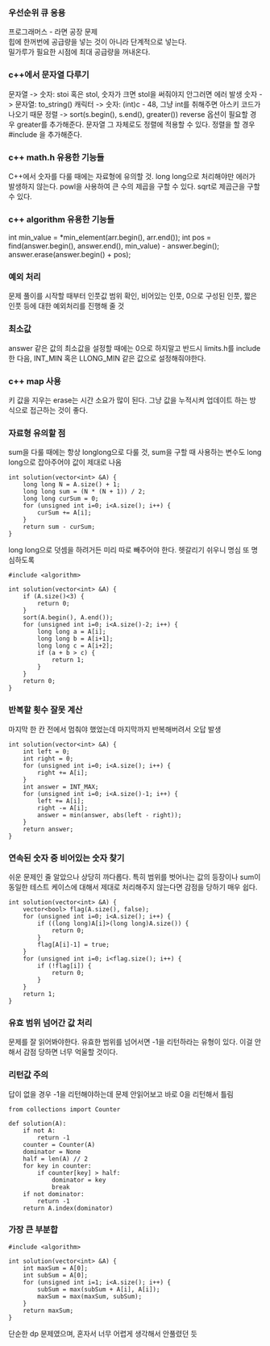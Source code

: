 ### 우선순위 큐 응용
프로그래머스 - 라면 공장 문제  
힙에 한꺼번에 공급량을 넣는 것이 아니라 단계적으로 넣는다.  
밀가루가 필요한 시점에 최대 공급량을 꺼내온다.  

### c++에서 문자열 다루기
문자열 -> 숫자: stoi 혹은 stol, 숫자가 크면 stol을 써줘야지 안그러면 에러 발생
숫자 -> 문자열: to_string()
캐릭터 -> 숫자: (int)c - 48, 그냥 int를 취해주면 아스키 코드가 나오기 때문
정렬 -> sort(s.begin(), s.end(), greater<char>()) reverse 옵션이 필요할 경우 greater를 추가해준다.
       문자열 그 자체로도 정렬에 적용할 수 있다.
정렬을 할 경우 #include <algorithm>을 추가해준다.

### c++ math.h 유용한 기능들
C++에서 숫자를 다룰 때에는 자료형에 유의할 것. long long으로 처리해야만 에러가 발생하지 않는다. 
powl을 사용하여 큰 수의 제곱을 구할 수 있다.
sqrt로 제곱근을 구할 수 있다.

### c++ algorithm 유용한 기능들
int min_value = *min_element(arr.begin(), arr.end());
int pos = find(answer.begin(), answer.end(), min_value) - answer.begin();
answer.erase(answer.begin() + pos);

### 예외 처리
문제 풀이를 시작할 때부터 인풋값 범위 확인, 비어있는 인풋, 0으로 구성된 인풋, 짧은 인풋 등에 대한 예외처리를 진행해 줄 것

### 최소값
answer 같은 값의 최소값을 설정할 때에는 0으로 하지말고 반드시 limits.h를 include한 다음, INT_MIN 혹은 LLONG_MIN 같은 값으로 설정해줘야한다.

### c++ map 사용
키 값을 지우는 erase는 시간 소요가 많이 된다. 그냥 값을 누적시켜 업데이트 하는 방식으로 접근하는 것이 좋다.

### 자료형 유의할 점
sum을 다룰 때에는 항상 longlong으로 다룰 것, sum을 구할 때 사용하는 변수도 long long으로 잡아주어야 값이 제대로 나옴
```
int solution(vector<int> &A) {
    long long N = A.size() + 1;
    long long sum = (N * (N + 1)) / 2;
    long long curSum = 0;
    for (unsigned int i=0; i<A.size(); i++) {
        curSum += A[i];
    }
    return sum - curSum;
}
```
long long으로 덧셈을 하려거든 미리 따로 빼주어야 한다. 헷갈리기 쉬우니 명심 또 명심하도록
```
#include <algorithm>

int solution(vector<int> &A) {
    if (A.size()<3) {
        return 0;
    }
    sort(A.begin(), A.end());
    for (unsigned int i=0; i<A.size()-2; i++) {
        long long a = A[i];
        long long b = A[i+1];
        long long c = A[i+2];
        if (a + b > c) {
            return 1;
        }
    }
    return 0;
}
```

### 반복할 횟수 잘못 계산
마지막 한 칸 전에서 멈춰야 했었는데 마지막까지 반복해버려서 오답 발생
```
int solution(vector<int> &A) {
    int left = 0;
    int right = 0;
    for (unsigned int i=0; i<A.size(); i++) {
        right += A[i];
    }
    int answer = INT_MAX;
    for (unsigned int i=0; i<A.size()-1; i++) {
        left += A[i];
        right -= A[i];
        answer = min(answer, abs(left - right));
    }
    return answer;
}
```

### 연속된 숫자 중 비어있는 숫자 찾기
쉬운 문제인 줄 알았으나 상당히 까다롭다. 특히 범위를 벗어나는 값의 등장이나 sum이 동일한 테스트 케이스에 대해서 제대로 처리해주지 않는다면 감점을 당하기 매우 쉽다.
```
int solution(vector<int> &A) {
    vector<bool> flag(A.size(), false);
    for (unsigned int i=0; i<A.size(); i++) {
        if ((long long)A[i]>(long long)A.size()) {
            return 0;
        }
        flag[A[i]-1] = true;
    }
    for (unsigned int i=0; i<flag.size(); i++) {
        if (!flag[i]) {
            return 0;
        }
    }
    return 1;
}
```
### 유효 범위 넘어간 값 처리
문제를 잘 읽어봐야한다. 유효한 범위를 넘어서면 -1을 리턴하라는 유형이 있다. 이걸 안해서 감점 당하면 너무 억울할 것이다.

### 리턴값 주의
답이 없을 경우 -1을 리턴해야하는데 문제 안읽어보고 바로 0을 리턴해서 틀림
```
from collections import Counter

def solution(A):
    if not A:
        return -1
    counter = Counter(A)
    dominator = None
    half = len(A) // 2
    for key in counter:
        if counter[key] > half:
            dominator = key
            break
    if not dominator:
        return -1
    return A.index(dominator)
```
### 가장 큰 부분합
```
#include <algorithm>

int solution(vector<int> &A) {
    int maxSum = A[0];
    int subSum = A[0];
    for (unsigned int i=1; i<A.size(); i++) {
        subSum = max(subSum + A[i], A[i]);
        maxSum = max(maxSum, subSum);
    } 
    return maxSum;
}
```
단순한 dp 문제였으며, 혼자서 너무 어렵게 생각해서 안풀렸던 듯
